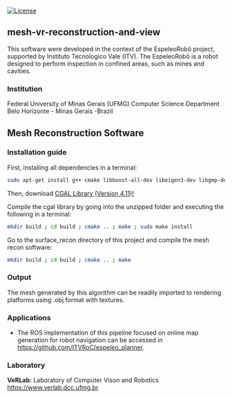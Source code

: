 [![License](https://img.shields.io/badge/license-GPL--3.0-blue.svg)](LICENSE)
## mesh-vr-reconstruction-and-view ##
This software were developed in the context of the EspeleoRobô project, supported by Instituto Tecnologico Vale (ITV). The EspeleoRobô is a robot designed to perform inspection in confined areas, such as mines and cavities.

### Institution ###

Federal University of Minas Gerais (UFMG)
Computer Science Department
Belo Horizonte - Minas Gerais -Brazil 


## Mesh Reconstruction Software

### Installation guide
  First, installing all dependencies in a terminal:
  ```bash
  sudo apt-get install g++ cmake libboost-all-dev libeigen3-dev libgmp-dev libgmpxx4ldbl libmpfr-dev libpng-dev
  ```
  Then, download [CGAL Library (Version 4.11)!](https://github.com/CGAL/cgal/archive/releases/CGAL-4.11.tar.gz) 
  
  Compile the cgal library by going into the unzipped folder and executing the following in a terminal:
 ```bash
 mkdir build ; cd build ; cmake .. ; make ; sudo make install
 ```
 Go to the surface_recon directory of this project and compile the mesh recon software:
```bash
mkdir build ; cd build ; cmake .. ; make
```

### Output
The mesh generated by this algorithm can be readily imported to rendering platforms using .obj format with textures.

### Applications ###

- The ROS implementation of this pipeline focused on online map generation for robot navigation can be accessed in https://github.com/ITVRoC/espeleo_planner.

### Laboratory ###

**VeRLab:** Laboratory of Computer Vison and Robotics https://www.verlab.dcc.ufmg.br
  
